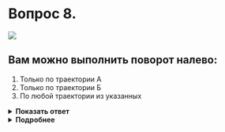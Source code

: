 # Вопрос 8.

![](https://s.drom.ru/i24228/pdd/tickets/2016/1543885305.jpg)

## Вам можно выполнить поворот налево:

1. Только по траектории А
2. Только по траектории Б
3. По любой траектории из указанных

<details>
<summary><b>Показать ответ</b></summary>
Правильный ответ: 3
</details>
<details>
<summary><b>Подробнее</b></summary>
Знак 5.15.1 - «Направления движения по полосам» разрешает поворот налево из крайней левой полосы и средней. Указанные траектории наглядно показывают, как его следует осуществлять с любой из перечисленных полос. При повороте соблюдайте выбранную рядность.
(«Дорожные знаки», пункт 8.5 ПДД)
</details>